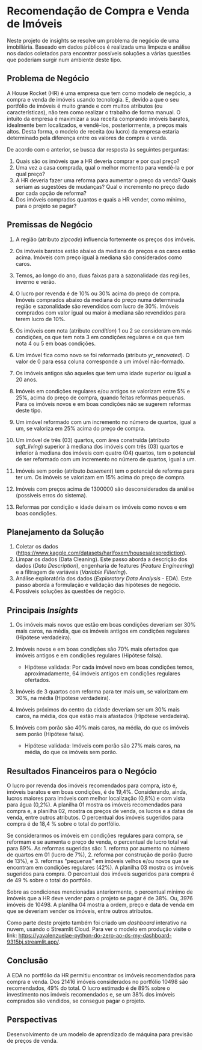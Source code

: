 # Recomendação de Compra e Venda de Imóveis

Neste projeto de insights se resolve um problema de negócio de uma imobiliária. Baseado em dados públicos é realizada uma limpeza e análise nos dados coletados para encontrar possíveis soluções a várias questões que poderiam surgir num ambiente deste tipo.  

## Problema de Negócio

A House Rocket (HR) é uma empresa que tem como modelo de negócio, a compra e venda de imóveis usando tecnologia. E, devido a que o seu portfólio de imóveis é muito grande e com muitos atributos (ou características), não tem como realizar o trabalho de forma manual. O intuito da empresa é maximizar a sua receita comprando imóveis baratos, idealmente bem localizados, e vendê-los, posteriormente, a preços mais altos. Desta forma, o modelo de receita (ou lucro) da empresa estaria determinado pela diferença entre os valores de compra e venda. 

De acordo com o anterior, se busca dar resposta às seguintes perguntas:

1. Quais são os imóveis que a HR deveria comprar e por qual preço?
2. Uma vez a casa comprada, qual o melhor momento para vendê-la e por qual preço?
3. A HR deveria fazer uma reforma para aumentar o preço da venda? Quais seriam as sugestões de mudanças? Qual o incremento no preço dado por cada opção de reforma?
4. Dos imóveis comprados quantos e quais a HR vender, como mínimo, para o projeto se pagar?

## Premissas de Negócio

 1. A região (atributo *zipcode*) influencia fortemente os preços dos imóveis.
 
 2. Os imóveis baratos estão abaixo da mediana de preços e os caros estão acima. Imóveis com preço igual à mediana são considerados como caros.
 
 3. Temos, ao longo do ano, duas faixas para a sazonalidade das regiões, inverno e verão.    
   
 4. O lucro por revenda é de 10% ou 30% acima do preço de compra. Imóveis comprados abaixo da mediana do preço numa determinada região e sazonalidade são revendidos com lucro de 30%. Imóveis comprados com valor igual ou maior à mediana são revendidos para terem lucro de 10%.

 5. Os imóveis com nota (atributo *condition*) 1 ou 2 se consideram em más condições, os que tem nota 3 em condições regulares e os que tem nota 4 ou 5 em boas condições.

 6. Um imóvel fica como novo se foi reformado (atributo *yr_renovated*). O valor de 0 para essa coluna corresponde a um imóvel não-formado.
    
 7. Os imóveis antigos são aqueles que tem uma idade superior ou igual a 20 anos.

 8. Imóveis em condições regulares e/ou antigos se valorizam entre 5% e 25%, acima do preço de compra, quando feitas reformas pequenas. Para os imóveis novos e em boas condições não se sugerem reformas deste tipo.
    
 9. Um imóvel reformado com um incremento no número de quartos, igual a um, se valoriza em 25% acima do preço de compra.
    
 10. Um imóvel de três (03) quartos, com área construída (atributo *sqft_living*) superior à mediana dos imóveis com três (03) quartos e inferior à mediana dos imóveis com quatro (04) quartos, tem o potencial de ser reformado com um incremento no número de quartos, igual a um.
    
 11. Imóveis sem porão (atributo *basement*) tem o potencial de reforma para ter um. Os imóveis se valorizam em 15% acima do preço de compra.
 
 12. Imóveis com preços acima de 1300000 são desconsiderados da análise (possíveis erros do sistema).

 13. Reformas por condição e idade deixam os imóveis como novos e em boas condições.
 
## Planejamento da Solução

1. Coletar os dados (https://www.kaggle.com/datasets/harlfoxem/housesalesprediction).
2. Limpar os dados (Data Cleaning). Este passo aborda a descrição dos dados (*Data Description*), engenharia de features (*Feature Engineering*) e a filtragem de variáveis (*Variable Filtering*).
3. Análise exploratória dos dados (*Exploratory Data Analysis* - EDA). Este passo aborda a formulação e validação das hipóteses de negócio.
4. Possíveis soluções às questões de negócio. 

## Principais *Insights*

1. Os imóveis mais novos que estão em boas condições deveriam ser 30% mais caros, na média, que os imóveis antigos em condições regulares (Hipótese verdadeira).

2. Imóveis novos e em boas condições são 70% mais ofertados que imóveis antigos e em condições regulares (Hipótese falsa).
   - Hipótese validada: Por cada imóvel novo em boas condições temos, aproximadamente, 64 imóveis antigos em condições regulares ofertados.

3. Imóveis de 3 quartos com reforma para ter mais um, se valorizam em 30%, na média (Hipótese verdadeira).

4. Imóveis próximos do centro da cidade deveriam ser um 30% mais caros, na média, dos que estão mais afastados (Hipótese verdadeira).   

5. Imóveis com porão são 40% mais caros, na média, do que os imóveis sem porão (Hipótese falsa).
   - Hipótese validada: Imóveis com porão são 27% mais caros, na média, do que os imóveis sem porão.

## Resultados Financeiros para o Negócio

O lucro por revenda dos imóveis recomendados para compra, isto é, imóveis baratos e em boas condições, é de 19,4%. Considerando, ainda, lucros maiores para imóveis com melhor localização (0,8%) e com vista para água (0,2%). A planilha 01 mostra os imóveis recomendados para compra e, a planilha 02, mostra os preços de venda, os lucros e a datas de venda, entre outros atributos. O percentual dos imóveis sugeridos para compra é de 18,4 % sobre o total do portfólio.

Se considerarmos os imóveis em condições regulares para compra, se reformam e se aumenta o preço de venda, o percentual de lucro total vai para 89%. As reformas sugeridas são: 1. reforma por aumento no número de quartos em 01 (lucro de 7%), 2. reforma por construção de porão (lucro de 13%), e 3. reformas "pequenas" em imóveis velhos e/ou novos que se encontram em condições regulares (42%). A planilha 03 mostra os imóveis sugeridos para compra. O percentual dos imóveis sugeridos para compra é de 49 % sobre o total do portfólio.

Sobre as condiciones mencionadas anteriormente, o percentual mínimo de imóveis que a HR deve vender para o projeto se pagar é de 38%. Ou, 3976 imóveis de 10498. A planilha 04 mostra a ordem, preço e data de venda em que se deveriam vender os imóveis, entre outros atributos.

Como parte deste projeto também foi criado um *dashboard* interativo na nuvem, usando o Streamlit Cloud. Para ver o modelo em produção visite o link: https://yavalenzuelae-python-do-zero-ao-ds-my-dashboard-9315bj.streamlit.app/.   

## Conclusão

A EDA no portfólio da HR permitiu encontrar os imóveis recomendados para compra e venda. Dos 21416 imóveis considerados no portfólio 10498 são recomendados, 49% do total. O lucro estimado é de 89% sobre o investimento nos imóveis recomendados e, se um 38% dos imóveis comprados são vendidos, se consegue pagar o projeto.

## Perspectivas

Desenvolvimento de um modelo de aprendizado de máquina para previsão de preços de venda.    

